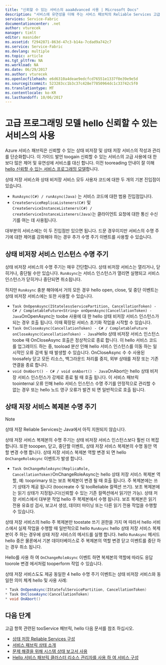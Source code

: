 ```yaml
---
title: "신뢰할 수 있는 서비스의 aaaAdvanced 사용 | Microsoft Docs"
description: "서비스에 유연성을 더해 주는 서비스 패브릭의 Reliable Services 고급 사용법에 대해 알아봅니다."
services: Service-Fabric
documentationcenter: .net
author: vturecek
manager: timlt
editor: masnider
ms.assetid: f2942871-863d-47c3-b14a-7cdad9a742c7
ms.service: Service-Fabric
ms.devlang: multiple
ms.topic: article
ms.tgt_pltfrm: NA
ms.workload: NA
ms.date: 06/29/2017
ms.author: vturecek
ms.openlocfilehash: e6d6310a4deae9edcfcd76551e1337f0e39e9e5d
ms.sourcegitcommit: 523283cc1b3c37c428e77850964dc1c33742c5f0
ms.translationtype: MT
ms.contentlocale: ko-KR
ms.lasthandoff: 10/06/2017
---
```

# <a name="advanced-usage-of-hello-reliable-services-programming-model"></a>고급 프로그래밍 모델 hello 신뢰할 수 있는 서비스의 사용
Azure 서비스 패브릭은 신뢰할 수 있는 상태 비저장 및 상태 저장 서비스의 작성과 관리를 단순화합니다. 이 가이드 발언 toogain 신뢰할 수 있는 서비스의 고급 사용에 대 한 보다 많은 제어 및 유연성에 서비스를 대신 합니다. 이전 tooreading 안내이 잘 이해 [hello 신뢰할 수 있는 서비스 프로그래밍 모델](service-fabric-reliable-services-introduction.md)합니다.

상태 저장 서비스와 상태 비저장 서비스 모두 사용자 코드에 대한 두 개의 기본 진입점이 있습니다.

* `RunAsync(C#) / runAsync(Java)` 는 서비스 코드에 대한 범용 진입점입니다.
* `CreateServiceReplicaListeners(C#)` 및 `CreateServiceInstanceListeners(C#) / createServiceInstanceListeners(Java)`는 클라이언트 요청에 대한 통신 수신기를 여는 데 사용됩니다.

대부분의 서비스에는 이 두 진입점만 있으면 됩니다. 드문 경우이지만 서비스의 수명 주기에 대한 제어를 강화해야 하는 경우 추가 수명 주기 이벤트를 사용할 수 있습니다.

## <a name="stateless-service-instance-lifecycle"></a>상태 비저장 서비스 인스턴스 수명 주기
상태 비저장 서비스의 수명 주기는 매우 간단합니다. 상태 비저장 서비스는 열리거나, 닫히거나, 중단될 수만 있습니다. `RunAsync`는 서비스 인스턴스가 열리면 실행되고 서비스 인스턴스가 닫히거나 중단되면 취소됩니다.

하지만 `RunAsync` 충분 해야에서 거의 모든 경우 hello open, close, 및 중단 이벤트는 상태 비저장 서비스에는 또한 사용할 수 있습니다.

* `Task OnOpenAsync(IStatelessServicePartition, CancellationToken) - C# / CompletableFuture<String> onOpenAsync(CancellationToken) - Java`OnOpenAsync는 toobe 사용에 대 한 hello 상태 비저장 서비스 인스턴스가 되는 경우 호출 됩니다. 이때 확장된 서비스 초기화 작업을 시작할 수 있습니다.
* `Task OnCloseAsync(CancellationToken) - C# / CompletableFuture onCloseAsync(CancellationToken) - Java`Hello 상태 비저장 서비스 인스턴스 toobe 때 OnCloseAsync 호출은 정상적으로 종료 합니다. 이 hello 서비스 코드를 업그레이드 하는 중, tooload 분산 인해 hello 서비스 인스턴스를 이동 하는 일시적인 오류 검색 될 때 발생할 수 있습니다. OnCloseAsync 수 수 사용된 toosafely 닫고 모든 리소스, 백그라운드 처리를 중지, 외부 상태를 저장 또는 기존 연결을 종료 합니다.
* `void OnAbort() - C# / void onAbort() - Java`OnAbort는 hello 상태 비저장 서비스 인스턴스가 강제로 종료 될 때 호출 됩니다. 이 서비스 패브릭 toointernal 오류 인해 hello 서비스 인스턴스 수명 주기를 안정적으로 관리할 수 없는 경우 또는 hello 노드 영구 오류가 발견 되 면 일반적으로 호출 됩니다.

## <a name="stateful-service-replica-lifecycle"></a>상태 저장 서비스 복제본 수명 주기

> [!NOTE]
> 상태 저장 Reliable Services는 Java에서 아직 지원되지 않습니다.
>
>

상태 저장 서비스 복제본의 수명 주기는 상태 비저장 서비스 인스턴스보다 훨씬 더 복잡합니다. 또한 tooopen, 닫고, 중단할 이벤트, 상태 저장 서비스 복제본의 수명 동안 역할 변경 수행 합니다. 상태 저장 서비스 복제본 역할 변경 되 면 hello `OnChangeRoleAsync` 이벤트가 발생 합니다.

* `Task OnChangeRoleAsync(ReplicaRole, CancellationToken)`OnChangeRoleAsync는 hello 상태 저장 서비스 복제본 역할, 예: tooprimary 또는 보조 복제본이 변경 될 때 호출 됩니다. 주 복제본에는 쓰기 상태가 제공 됩니다 (toocreate 수 및 tooReliable 컬렉션 쓰기). 보조 복제본에는 읽기 상태가 지정됩니다(신뢰할 수 있는 기존 컬렉션에서 읽기만 가능). 상태 저장 서비스에서 대부분 작업 hello 주 복제본에서 수행 됩니다. 보조 복제본은 읽기 전용 유효성 검사, 보고서 생성, 데이터 마이닝 또는 다른 읽기 전용 작업을 수행할 수 있습니다.

상태 저장 서비스의 hello 주 복제본만 toostate 쓰기 권한을 가지 며 따라서 hello 서비스에서 실제 작업을 수행할 때 일반적으로 hello `RunAsync` hello 상태 저장 서비스 복제본이 주 하는 경우에 상태 저장 서비스의 메서드를 실행 합니다. hello `RunAsync` 메서드 hello 중은 물론에서 기본 데이터베이스로 주 복제본의 역할 변경 닫고 이벤트를 중단 하는 경우 취소 됩니다.

Hello를 사용 하 여 `OnChangeRoleAsync` 이벤트 하면 복제본의 역할에 따라도 응답 toorole 변경 에서처럼 tooperform 작업 수 있습니다.

상태 저장 서비스도도 제공 동일한 4 hello 수명 주기 이벤트는 상태 비저장 서비스와 동일한 의미 체계 hello 및 사용 사례:

```csharp
* Task OnOpenAsync(IStatefulServicePartition, CancellationToken)
* Task OnCloseAsync(CancellationToken)
* void OnAbort()
```

## <a name="next-steps"></a>다음 단계
고급 항목 관련된 tooService 패브릭, hello 다음 문서를 참조 하십시오.

* [상태 저장 Reliable Services 구성](service-fabric-reliable-services-configuration.md)
* [서비스 패브릭 상태 소개](service-fabric-health-introduction.md)
* [문제 해결을 위해 시스템 상태 보고서 사용](service-fabric-understand-and-troubleshoot-with-system-health-reports.md)
* [Hello 서비스 패브릭 클러스터 리소스 관리자를 사용 하 여 서비스 구성](service-fabric-cluster-resource-manager-configure-services.md)
